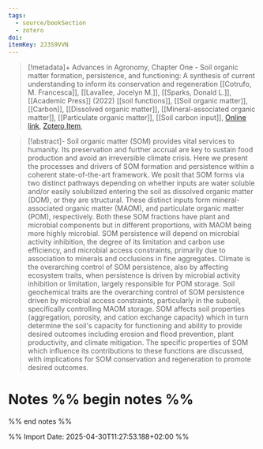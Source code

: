 ```yaml
---
tags:
  - source/bookSection
  - zotero
doi: 
itemKey: 2J3S9VVN
---
```

>[!metadata]+
> Advances in Agronomy, Chapter One - Soil organic matter formation, persistence, and functioning: A synthesis of current understanding to inform its conservation and regeneration
> [[Cotrufo, M. Francesca]], [[Lavallee, Jocelyn M.]], [[Sparks, Donald L.]], 
> [[Academic Press]] (2022)
> [[soil functions]], [[Soil organic matter]], [[Carbon]], [[Dissolved organic matter]], [[Mineral-associated organic matter]], [[Particulate organic matter]], [[Soil carbon input]], 
> [Online link](https://www.sciencedirect.com/science/article/pii/S0065211321001048), [Zotero Item](zotero://select/library/items/2J3S9VVN), 

>[!abstract]-
>Soil organic matter (SOM) provides vital services to humanity. Its preservation and further accrual are key to sustain food production and avoid an irreversible climate crisis. Here we present the processes and drivers of SOM formation and persistence within a coherent state-of-the-art framework. We posit that SOM forms via two distinct pathways depending on whether inputs are water soluble and/or easily solubilized entering the soil as dissolved organic matter (DOM), or they are structural. These distinct inputs form mineral-associated organic matter (MAOM), and particulate organic matter (POM), respectively. Both these SOM fractions have plant and microbial components but in different proportions, with MAOM being more highly microbial. SOM persistence will depend on microbial activity inhibition, the degree of its limitation and carbon use efficiency, and microbial access constraints, primarily due to association to minerals and occlusions in fine aggregates. Climate is the overarching control of SOM persistence, also by affecting ecosystem traits, when persistence is driven by microbial activity inhibition or limitation, largely responsible for POM storage. Soil geochemical traits are the overarching control of SOM persistence driven by microbial access constraints, particularly in the subsoil, specifically controlling MAOM storage. SOM affects soil properties (aggregation, porosity, and cation exchange capacity) which in turn determine the soil's capacity for functioning and ability to provide desired outcomes including erosion and flood prevention, plant productivity, and climate mitigation. The specific properties of SOM which influence its contributions to these functions are discussed, with implications for SOM conservation and regeneration to promote desired outcomes.

# Notes %% begin notes %%

%% end notes %%




%% Import Date: 2025-04-30T11:27:53.188+02:00 %%
